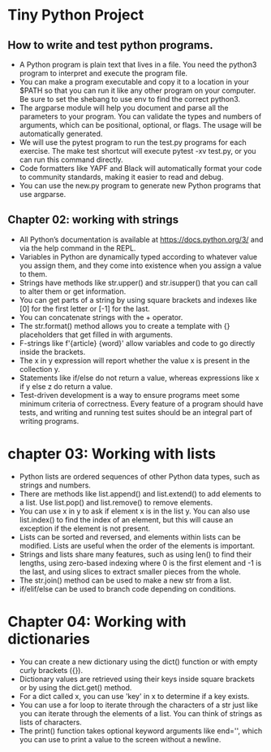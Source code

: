 # Tiny Python Project

## How to write and test python programs.

* A Python program is plain text that lives in a file. You need the python3 program to interpret and execute the program file.
* You can make a program executable and copy it to a location in your $PATH so that you can run it like any other program on your computer. Be sure to set the shebang to use env to find the correct python3.
* The argparse module will help you document and parse all the parameters to your program. You can validate the types and numbers of arguments, which can be positional, optional, or flags. The usage will be automatically generated.
* We will use the pytest program to run the test.py programs for each exercise. The make test shortcut will execute pytest -xv test.py, or you can run this command directly.
* Code formatters like YAPF and Black will automatically format your code to community standards, making it easier to read and debug.
* You can use the new.py program to generate new Python programs that use argparse.

## Chapter 02: working with strings
* All Python’s documentation is available at https://docs.python.org/3/ and via the help command in the REPL.
* Variables in Python are dynamically typed according to whatever value you assign them, and they come into existence when you assign a value to them.
* Strings have methods like str.upper() and str.isupper() that you can call to alter them or get information.
* You can get parts of a string by using square brackets and indexes like [0] for the first letter or [-1] for the last.
* You can concatenate strings with the + operator.
* The str.format() method allows you to create a template with {} placeholders that get filled in with arguments.
* F-strings like f'{article} {word}' allow variables and code to go directly inside the brackets.
* The x in y expression will report whether the value x is present in the collection y.
* Statements like if/else do not return a value, whereas expressions like x if y else z do return a value.
* Test-driven development is a way to ensure programs meet some minimum criteria of correctness. Every feature of a program should have tests, and writing and running test suites should be an integral part of writing programs.

# chapter 03:  Working with lists
* Python lists are ordered sequences of other Python data types, such as strings and numbers.
* There are methods like list.append() and list.extend() to add elements to a list. Use list.pop() and list.remove() to remove elements.
* You can use x in y to ask if element x is in the list y. You can also use list.index() to find the index of an element, but this will cause an exception if the element is not present.
* Lists can be sorted and reversed, and elements within lists can be modified. Lists are useful when the order of the elements is important.
* Strings and lists share many features, such as using len() to find their lengths, using zero-based indexing where 0 is the first element and -1 is the last, and using slices to extract smaller pieces from the whole.
* The str.join() method can be used to make a new str from a list.
* if/elif/else can be used to branch code depending on conditions.

# Chapter 04: Working with dictionaries
* You can create a new dictionary using the dict() function or with empty curly brackets ({}).
* Dictionary values are retrieved using their keys inside square brackets or by using the dict.get() method.
* For a dict called x, you can use 'key' in x to determine if a key exists.
* You can use a for loop to iterate through the characters of a str just like you can iterate through the elements of a list. You can think of strings as lists of characters.
* The print() function takes optional keyword arguments like end='', which you can use to print a value to the screen without a newline.


